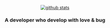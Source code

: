 <div align="center">
    <a href="https://github.com/186526"><img src='https://github-readme-stats.vercel.app/api?username=186526&hide_border=true' alt='github stats' /></a>
    <h3>A developer who develop with love & bug</h3>
</div>